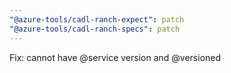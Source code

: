 ```yaml
---
"@azure-tools/cadl-ranch-expect": patch
"@azure-tools/cadl-ranch-specs": patch
---
```


Fix: cannot have @service version and @versioned
